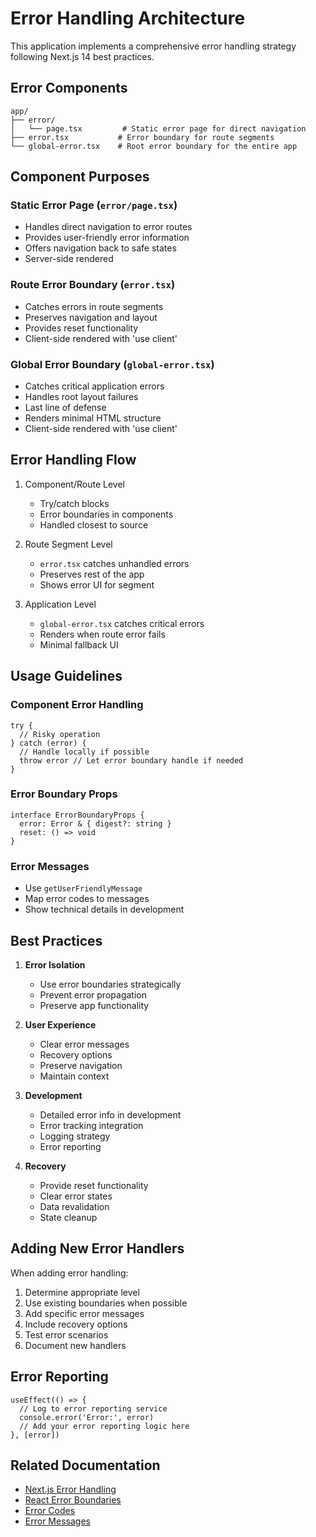# Error Handling Architecture

This application implements a comprehensive error handling strategy following Next.js 14 best practices.

## Error Components

```
app/
├── error/
│   └── page.tsx         # Static error page for direct navigation
├── error.tsx           # Error boundary for route segments
└── global-error.tsx    # Root error boundary for the entire app
```

## Component Purposes

### Static Error Page (`error/page.tsx`)
- Handles direct navigation to error routes
- Provides user-friendly error information
- Offers navigation back to safe states
- Server-side rendered

### Route Error Boundary (`error.tsx`)
- Catches errors in route segments
- Preserves navigation and layout
- Provides reset functionality
- Client-side rendered with 'use client'

### Global Error Boundary (`global-error.tsx`)
- Catches critical application errors
- Handles root layout failures
- Last line of defense
- Renders minimal HTML structure
- Client-side rendered with 'use client'

## Error Handling Flow

1. Component/Route Level
   - Try/catch blocks
   - Error boundaries in components
   - Handled closest to source

2. Route Segment Level
   - `error.tsx` catches unhandled errors
   - Preserves rest of the app
   - Shows error UI for segment

3. Application Level
   - `global-error.tsx` catches critical errors
   - Renders when route error fails
   - Minimal fallback UI

## Usage Guidelines

### Component Error Handling
```tsx
try {
  // Risky operation
} catch (error) {
  // Handle locally if possible
  throw error // Let error boundary handle if needed
}
```

### Error Boundary Props
```tsx
interface ErrorBoundaryProps {
  error: Error & { digest?: string }
  reset: () => void
}
```

### Error Messages
- Use `getUserFriendlyMessage`
- Map error codes to messages
- Show technical details in development

## Best Practices

1. **Error Isolation**
   - Use error boundaries strategically
   - Prevent error propagation
   - Preserve app functionality

2. **User Experience**
   - Clear error messages
   - Recovery options
   - Preserve navigation
   - Maintain context

3. **Development**
   - Detailed error info in development
   - Error tracking integration
   - Logging strategy
   - Error reporting

4. **Recovery**
   - Provide reset functionality
   - Clear error states
   - Data revalidation
   - State cleanup

## Adding New Error Handlers

When adding error handling:

1. Determine appropriate level
2. Use existing boundaries when possible
3. Add specific error messages
4. Include recovery options
5. Test error scenarios
6. Document new handlers

## Error Reporting

```tsx
useEffect(() => {
  // Log to error reporting service
  console.error('Error:', error)
  // Add your error reporting logic here
}, [error])
```

## Related Documentation

- [Next.js Error Handling](https://nextjs.org/docs/app/building-your-application/routing/error-handling)
- [React Error Boundaries](https://react.dev/reference/react/Component#catching-rendering-errors-with-an-error-boundary)
- [Error Codes](../lib/utils/error-codes.ts)
- [Error Messages](../lib/utils/error-handler.ts) 
